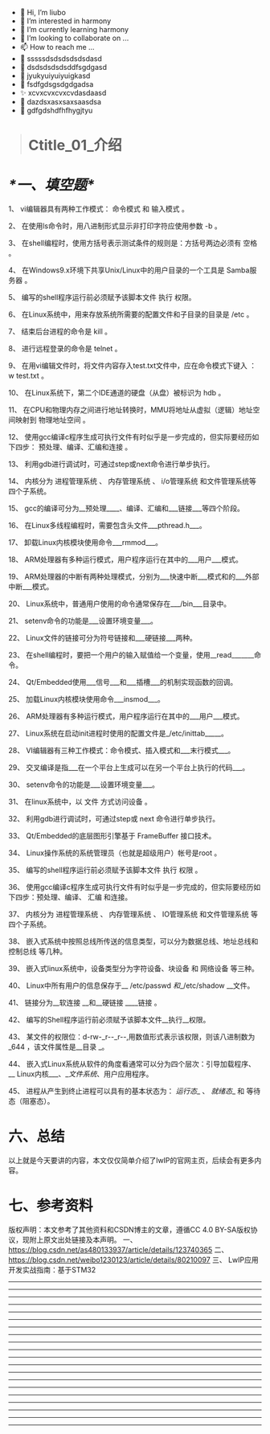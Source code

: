 * 👋 Hi, I’m liubo
* 👀 I’m interested in harmony
* 🌱 I’m currently learning harmony
* 💞️ I’m looking to collaborate on ...
* 📫 How to reach me ...
* 📇 sssssdsdsdsdsdsdasd
* 🎃 dsdsdsdsdsddfsgdgasd
* 🍺 jyukyuiyuiyuigkasd
* 🍥 fsdfgdsgsdgdgadsa
* ✨ xcvxcvxcvxcvdasdaasd
* 🍰 dazdsxasxsaxsaasdsa
* 🚨 gdfgdshdfhfhygjtyu


> # Ctitle\_01_介绍











# ***\*一、填空题\**** 

1、 vi编辑器具有两种工作模式： 命令模式 和 输入模式 。

2、 在使用ls命令时，用八进制形式显示非打印字符应使用参数 -b 。

3、 在shell编程时，使用方括号表示测试条件的规则是：方括号两边必须有 空格 。

4、 在Windows9.x环境下共享Unix/Linux中的用户目录的一个工具是 Samba服务器 。

5、 编写的shell程序运行前必须赋予该脚本文件 执行 权限。 

6、 在Linux系统中，用来存放系统所需要的配置文件和子目录的目录是 /etc 。

7、 结束后台进程的命令是 kill 。

8、 进行远程登录的命令是 telnet 。

9、 在用vi编辑文件时，将文件内容存入test.txt文件中，应在命令模式下键入 ：w test.txt 。

10、 在Linux系统下，第二个IDE通道的硬盘（从盘）被标识为 hdb 。

11、 在CPU和物理内存之间进行地址转换时，MMU将地址从虚拟（逻辑）地址空间映射到 物理地址空间  。

12、 使用gcc编译c程序生成可执行文件有时似乎是一步完成的，但实际要经历如下四步： 预处理、编译、汇编和连接   。

13、 利用gdb进行调试时，可通过step或next命令进行单步执行。

14、 内核分为 进程管理系统 、 内存管理系统 、 i/o管理系统 和文件管理系统等四个子系统。

15、 gcc的编译可分为__预处理____、编译、汇编和___链接___等四个阶段。

16、 在Linux多线程编程时，需要包含头文件___pthread.h___。

17、 卸载Linux内核模块使用命令___rmmod___。

18、 ARM处理器有多种运行模式，用户程序运行在其中的___用户___模式。

19、 ARM处理器的中断有两种处理模式，分别为___快速中断___模式和的___外部中断___模式。

20、 Linux系统中，普通用户使用的命令通常保存在___/bin___目录中。

21、 setenv命令的功能是___设置环境变量___。

22、 Linux文件的链接可分为符号链接和___硬链接___两种。

23、 在shell编程时，要把一个用户的输入赋值给一个变量，使用__read_______命令。

24、 Qt/Embedded使用___信号___和___插槽___的机制实现函数的回调。

25、 加载Linux内核模块使用命令___insmod___。

26、 ARM处理器有多种运行模式，用户程序运行在其中的___用户___模式。

27、 Linux系统在启动init进程时使用的配置文件是_/etc/inittab_____。

28、 VI编辑器有三种工作模式：命令模式、插入模式和___末行模式___。

29、 交叉编译是指___在一个平台上生成可以在另一个平台上执行的代码___。

30、 setenv命令的功能是___设置环境变量___。

31、 在linux系统中，以  文件  方式访问设备 。

32、 利用gdb进行调试时，可通过step或  next  命令进行单步执行。

33、 Qt/Embedded的底层图形引擎基于 FrameBuffer  接口技术。

34、 Linux操作系统的系统管理员（也就是超级用户）帐号是root   。

35、 编写的shell程序运行前必须赋予该脚本文件 执行  权限 。

36、 使用gcc编译c程序生成可执行文件有时似乎是一步完成的，但实际要经历如下四步：预处理、编译、 汇编   和连接。

37、 内核分为 进程管理系统 、 内存管理系统 、 IO管理系统 和文件管理系统 等四个子系统。

38、 嵌入式系统中按照总线所传送的信息类型，可以分为数据总线、地址总线和  控制总线 等几种。

39、 嵌入式linux系统中，设备类型分为字符设备、块设备  和  网络设备  等三种。

40、 Linux中所有用户的信息保存于__ /etc/passwd _和__/etc/shadow __文件。

41、 链接分为__软连接 __和__硬链接 ____链接 。

42、 编写的Shell程序运行前必须赋予该脚本文件__执行__权限。

43、 某文件的权限位：d-rw-_r--_r--,用数值形式表示该权限，则该八进制数为_644  ，该文件属性是__目录 _。

44、 嵌入式Linux系统从软件的角度看通常可以分为四个层次：引导加载程序、__ Linux内核___、__文件系统_、用户应用程序。

45、 进程从产生到终止进程可以具有的基本状态为： _运行态__ 、 _就绪态__ 和 等待态（阻塞态）。









































# 六、总结

以上就是今天要讲的内容，本文仅仅简单介绍了lwIP的官网主页，后续会有更多内容。



# 七、参考资料

版权声明：本文参考了其他资料和CSDN博主的文章，遵循CC 4.0 BY-SA版权协议，现附上原文出处链接及本声明。
一、 https://blog.csdn.net/as480133937/article/details/123740365
二、 https://blog.csdn.net/weibo1230123/article/details/80210097
三、 LwIP应用开发实战指南：基于STM32









---
---
---
---
---
---
---
---
---
---
---
---
---
---
---
---
---
---
---
---
